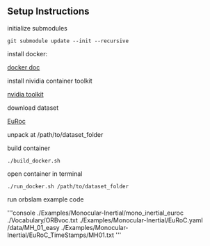 ## Setup Instructions

initialize submodules

```console
git submodule update --init --recursive
```

install docker:

[docker doc](https://docs.docker.com/engine/install/)

install nividia container toolkit

[nvidia toolkit](https://docs.nvidia.com/datacenter/cloud-native/container-toolkit/install-guide.html)

download dataset

[EuRoc](http://robotics.ethz.ch/~asl-datasets/ijrr_euroc_mav_dataset/machine_hall/MH_01_easy/MH_01_easy.zip)

unpack at /path/to/dataset_folder

build container

```console
./build_docker.sh
```

open container in terminal

```console
./run_docker.sh /path/to/dataset_folder
```

run orbslam example code

'''console
./Examples/Monocular-Inertial/mono_inertial_euroc ./Vocabulary/ORBvoc.txt ./Examples/Monocular-Inertial/EuRoC.yaml /data/MH_01_easy ./Examples/Monocular-Inertial/EuRoC_TimeStamps/MH01.txt
'''
